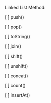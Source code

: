 Linked List Method:

[ ] push()

[ ] pop()

[ ] toString()

[ ] join()

[ ] shift()

[ ] unshift()

[ ] concat()

[ ] count()

[ ] insertAt()